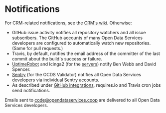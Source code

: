 # Notifications

For CRM-related notifications, see the [CRM's wiki](https://crm.open-contracting.org/projects/ocds/wiki/Alert_settings). Otherwise:

* GitHub issue activity notifies all repository watchers and all issue subscribers. The GitHub accounts of many Open Data Services developers are configured to automatically watch new repositories. (Same for pull requests.)
* Travis, by default, notifies the email address of the committer of the last commit about the build's success or failure.
* [UptimeRobot](http://uptimerobot.com/) and Icinga2 (for the [servers](servers)) notify Ben Webb and David Spencer.
* [Sentry](https://sentry.io/welcome/) (for the OCDS Validator) notifies all Open Data Services developers via individual Sentry accounts.
* As described under [GitHub integrations](../github/integrations), requires.io and Travis cron jobs send notifications.

Emails sent to code@opendataservices.coop are delivered to all Open Data Services developers.
